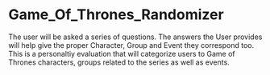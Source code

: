 # Game_Of_Thrones_Randomizer

The user will be asked a series of questions. The answers the User provides will help give the proper Character, Group and Event they correspond too. This is a personaltiy evaluation that will 
categorize users to Game of Thrones characters, groups related to the series as well as events. 
